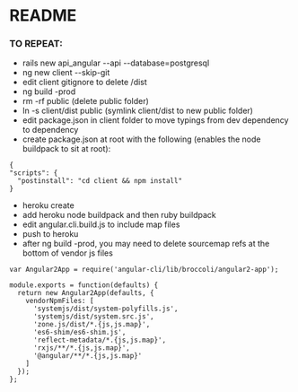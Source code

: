 # README

### TO REPEAT:

* rails new api_angular --api --database=postgresql
* ng new client --skip-git
* edit client gitignore to delete /dist
* ng build -prod
* rm -rf public (delete public folder)
* ln -s client/dist public (symlink client/dist to new public folder)
* edit package.json in client folder to move typings from dev dependency to dependency
* create package.json at root with the following (enables the node buildpack to sit at root):

```
{
"scripts": {
  "postinstall": "cd client && npm install"
}
```
* heroku create
* add heroku node buildpack and then ruby buildpack
* edit angular.cli.build.js to include map files
* push to heroku
* after ng build -prod, you may need to delete sourcemap refs at the bottom of vendor js files

```
var Angular2App = require('angular-cli/lib/broccoli/angular2-app');

module.exports = function(defaults) {
  return new Angular2App(defaults, {
    vendorNpmFiles: [
      'systemjs/dist/system-polyfills.js',
      'systemjs/dist/system.src.js',
      'zone.js/dist/*.{js,js.map}',
      'es6-shim/es6-shim.js',
      'reflect-metadata/*.{js,js.map}',
      'rxjs/**/*.{js,js.map}',
      '@angular/**/*.{js,js.map}'
    ]
  });
};
```

